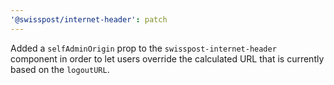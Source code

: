 ```yaml
---
'@swisspost/internet-header': patch
---
```


Added a `selfAdminOrigin` prop to the `swisspost-internet-header` component in order to let users override the calculated URL that is currently based on the `logoutURL`.
